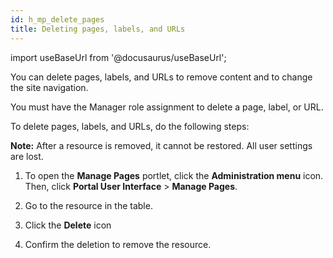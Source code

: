 ```yaml
---
id: h_mp_delete_pages
title: Deleting pages, labels, and URLs
---
```

import useBaseUrl from '@docusaurus/useBaseUrl';



You can delete pages, labels, and URLs to remove content and to change the site navigation.

You must have the Manager role assignment to delete a page, label, or URL.

To delete pages, labels, and URLs, do the following steps:

**Note:** After a resource is removed, it cannot be restored. All user settings are lost.

1.  To open the **Manage Pages** portlet, click the **Administration menu** icon. Then, click **Portal User Interface** \> **Manage Pages**.

2.  Go to the resource in the table.

3.  Click the **Delete** icon

4.  Confirm the deletion to remove the resource.


